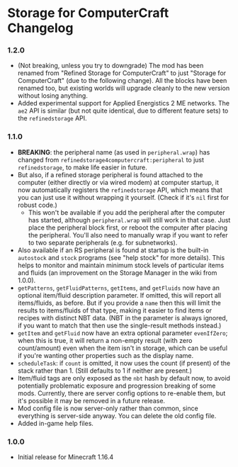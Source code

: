 # Storage for ComputerCraft Changelog

### 1.2.0

- (Not breaking, unless you try to downgrade) The mod has been renamed from "Refined Storage for ComputerCraft" to just "Storage for ComputerCraft" (due to the following change).  All the blocks have been renamed too, but existing worlds will upgrade cleanly to the new version without losing anything.
- Added experimental support for Applied Energistics 2 ME networks.  The `ae2` API is similar (but not quite identical, due to different feature sets) to the `refinedstorage` API.

### 1.1.0

- **BREAKING**: the peripheral name (as used in `peripheral.wrap`) has changed from `refinedstorage4computercraft:peripheral` to just `refinedstorage`, to make life easier in future.
- But also, if a refined storage peripheral is found attached to the computer (either directly or via wired modem) at computer startup, it now automatically registers the `refinedstorage` API, which means that you can just use it without wrapping it yourself.  (Check if it's `nil` first for robust code.)
    - This won't be available if you add the peripheral after the computer has started, although `peripheral.wrap` will still work in that case.  Just place the peripheral block first, or reboot the computer after placing the peripheral.  You'll also need to manually wrap if you want to refer to two separate peripherals (e.g. for subnetworks).
- Also available if an RS peripheral is found at startup is the built-in `autostock` and `stock` programs (see "help stock" for more details).  This helps to monitor and maintain minimum stock levels of particular items and fluids (an improvement on the Storage Manager in the wiki from 1.0.0).
- `getPatterns`, `getFluidPatterns`, `getItems`, and `getFluids` now have an optional item/fluid description parameter.  If omitted, this will report all items/fluids, as before.  But if you provide a `name` then this will limit the results to items/fluids of that type, making it easier to find items or recipes with distinct NBT data.  (NBT in the parameter is always ignored, if you want to match that then use the single-result methods instead.)
- `getItem` and `getFluid` now have an extra optional parameter `evenIfZero`; when this is true, it will return a non-empty result (with zero count/amount) even when the item isn't in storage, which can be useful if you're wanting other properties such as the display name.
- `scheduleTask`: if `count` is omitted, it now uses the count (if present) of the stack rather than 1.  (Still defaults to 1 if neither are present.)
- Item/fluid tags are only exposed as the `nbt` hash by default now, to avoid potentially problematic exposure and progression breaking of some mods.  Currently, there are server config options to re-enable them, but it's possible it may be removed in a future release.
- Mod config file is now server-only rather than common, since everything is server-side anyway.  You can delete the old config file.
- Added in-game help files.

### 1.0.0

- Initial release for Minecraft 1.16.4
